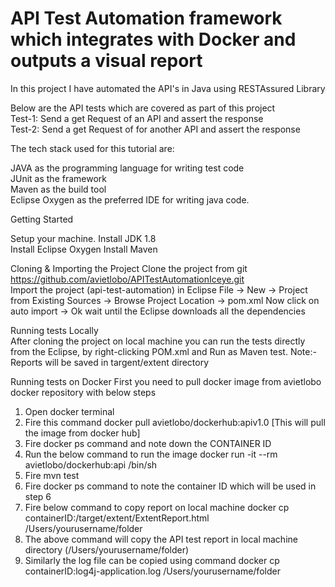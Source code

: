 # API Test Automation framework which integrates with Docker and outputs a visual report

In this project I have automated the API's in Java using RESTAssured Library

Below are the API tests which are covered as part of this project             
Test-1: Send a get Request of an API and assert the response            
Test-2: Send a get Request of for another API and assert the response

The tech stack used for this tutorial are:

JAVA as the programming language for writing test code        
JUnit as the framework            
Maven as the build tool            
Eclipse Oxygen as the preferred IDE for writing java code.

Getting Started                

Setup your machine.
Install JDK 1.8           
Install Eclipse Oxygen
Install Maven

Cloning & Importing the Project
Clone the project from git  https://github.com/avietlobo/APITestAutomationIceye.git           
Import the project (api-test-automation) in Eclipse File -> New -> Project from Existing Sources -> Browse Project Location -> pom.xml
Now click on auto import -> Ok wait until the Eclipse downloads all the dependencies

Running tests Locally           
After cloning the project on local machine you can run the tests directly from the Eclipse, by right-clicking POM.xml and Run as Maven test.
Note:-Reports will be saved in targent/extent directory

Running tests on Docker
First you need to pull docker image from avietlobo docker repository with below steps
1) Open docker terminal
2) Fire this command docker pull avietlobo/dockerhub:apiv1.0 [This will pull the image from docker hub]
3) Fire docker ps command and note down the CONTAINER ID
4) Run the below command to run the image
docker run -it --rm avietlobo/dockerhub:api /bin/sh
5) Fire mvn test
6) Fire docker ps command to note the container ID which will be used in step 6
7) Fire below command to copy report on local machine
docker cp containerID:/target/extent/ExtentReport.html  /Users/yourusername/folder
8) The above command will copy the API test report in local machine directory (/Users/yourusername/folder)
9) Similarly the log file can be copied using command docker cp containerID:log4j-application.log  /Users/yourusername/folder



